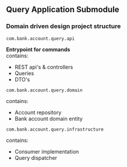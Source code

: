 ## Query Application Submodule

### Domain driven design project structure

``` 
com.bank.account.query.api
```
<strong>Entrypoint for commands</strong> <br>
contains:
-  REST api's & controllers
-  Queries
-  DTO's

``` 
com.bank.account.query.domain  
```
contains:
-  Account repository
-  Bank account domain entity

``` 
com.bank.account.query.infrastructure  
```
contains:
-  Consumer implementation
-  Query dispatcher
